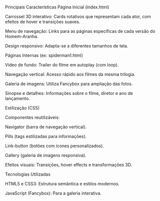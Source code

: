 Principais Características
Página Inicial (index.html)

Carrossel 3D interativo: Cards rotativos que representam cada ator, com efeitos de hover e transições suaves.

Menu de navegação: Links para as páginas específicas de cada versão do Homem-Aranha.

Design responsivo: Adapta-se a diferentes tamanhos de tela.

Páginas Internas (ex: spiderman1.html)

Vídeo de fundo: Trailer do filme em autoplay (com loop).

Navegação vertical: Acesso rápido aos filmes da mesma trilogia.

Galeria de imagens: Utiliza Fancybox para ampliação das fotos.

Sinopse e detalhes: Informações sobre o filme, diretor e ano de lançamento.

Estilização (CSS)

Componentes reutilizáveis:

Navigator (barra de navegação vertical).

Pills (tags estilizadas para informações).

Link-button (botões com ícones personalizados).

Gallery (galeria de imagens responsiva).

Efeitos visuais: Transições, hover effects e transformações 3D.

Tecnologias Utilizadas

HTML5 e CSS3: Estrutura semântica e estilos modernos.

JavaScript (Fancybox): Para a galeria interativa.
